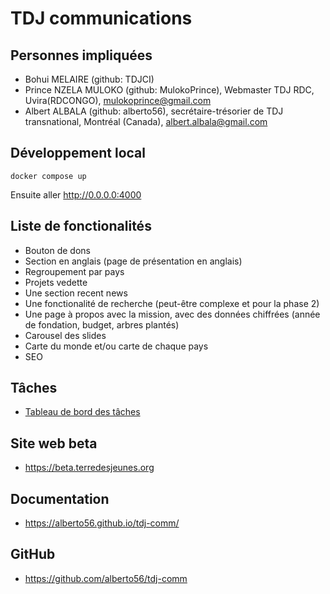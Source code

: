 # TDJ communications

## Personnes impliquées

* Bohui MELAIRE (github: TDJCI)
* Prince NZELA MULOKO (github: MulokoPrince), Webmaster TDJ RDC, Uvira(RDCONGO), mulokoprince@gmail.com
* Albert ALBALA (github: alberto56), secrétaire-trésorier de TDJ transnational, Montréal (Canada), albert.albala@gmail.com

## Développement local

    docker compose up

Ensuite aller http://0.0.0.0:4000

## Liste de fonctionalités

* Bouton de dons
* Section en anglais (page de présentation en anglais)
* Regroupement par pays
* Projets vedette
* Une section recent news
* Une fonctionalité de recherche (peut-être complexe et pour la phase 2)
* Une page à propos avec la mission, avec des données chiffrées (année de fondation, budget, arbres plantés)
* Carousel des slides
* Carte du monde et/ou carte de chaque pays
* SEO

## Tâches

* [Tableau de bord des tâches](https://github.com/users/alberto56/projects/16/views/1)

## Site web beta

* <https://beta.terredesjeunes.org>

## Documentation

* <https://alberto56.github.io/tdj-comm/>

## GitHub

* <https://github.com/alberto56/tdj-comm>
